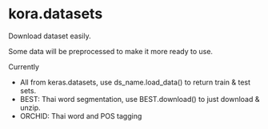 # kora.datasets

Download dataset easily.

Some data will be preprocessed to make it more ready to use.

Currently

- All from keras.datasets, use ds_name.load_data() to return train & test sets.
- BEST: Thai word segmentation, use BEST.download() to just download & unzip.
- ORCHID: Thai word and POS tagging
